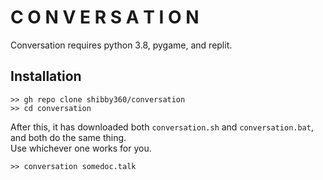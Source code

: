 # C O N V E R S A T I O N
Conversation requires python 3.8, pygame, and replit.
## Installation
```
>> gh repo clone shibby360/conversation
>> cd conversation
```
After this, it has downloaded both `conversation.sh` and `conversation.bat`, and both do the same thing.  
Use whichever one works for you.
```
>> conversation somedoc.talk
```

